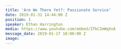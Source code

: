```yaml
---
title: 'Are We There Yet?: Passionate Service'
date: 2019-01-31 14:44:00 Z
position: 1
speaker: Ethan Harrington
media: https://www.youtube.com/embed/ZfbC2mWqXxA
message_date: 2019-01-27 10:00:00 Z
image: 
---
```


